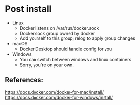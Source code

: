 # Post install
 - Linux
   - Docker listens on /var/run/docker.sock
   - Docker.sock group owned by docker
   - Add yourself to this group; relog to apply group changes
 - macOS
   - Docker Desktop should handle config for you
 - Windows
   - You can switch between windows and linux containers
   - Sorry, you're on your own.

## References:

https://docs.docker.com/docker-for-mac/install/
https://docs.docker.com/docker-for-windows/install/

